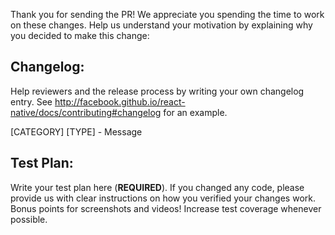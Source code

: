 Thank you for sending the PR! We appreciate you spending the time to work on these changes.
Help us understand your motivation by explaining why you decided to make this change:


Changelog:
----------

Help reviewers and the release process by writing your own changelog entry. See http://facebook.github.io/react-native/docs/contributing#changelog for an example.

[CATEGORY] [TYPE] - Message


Test Plan:
----------

Write your test plan here (**REQUIRED**). If you changed any code, please provide us with clear instructions on how you verified your changes work. Bonus points for screenshots and videos! Increase test coverage whenever possible.

